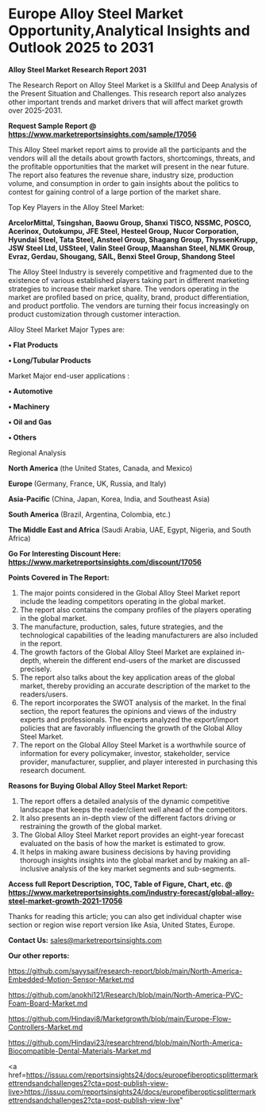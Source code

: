 # Europe Alloy Steel Market Opportunity,Analytical Insights and Outlook 2025 to 2031

<strong>Alloy Steel Market Research Report 2031</strong>

The Research Report on Alloy Steel Market is a Skillful and Deep Analysis of the Present Situation and Challenges. This research report also analyzes other important trends and market drivers that will affect market growth over 2025-2031.

<strong>Request Sample Report @ <a href=https://www.marketreportsinsights.com/sample/17056>https://www.marketreportsinsights.com/sample/17056</a></strong>

This Alloy Steel market report aims to provide all the participants and the vendors will all the details about growth factors, shortcomings, threats, and the profitable opportunities that the market will present in the near future. The report also features the revenue share, industry size, production volume, and consumption in order to gain insights about the politics to contest for gaining control of a large portion of the market share.

Top Key Players in the Alloy Steel Market:

<strong>ArcelorMittal, Tsingshan, Baowu Group, Shanxi TISCO, NSSMC, POSCO, Acerinox, Outokumpu, JFE Steel, Hesteel Group, Nucor Corporation, Hyundai Steel, Tata Steel, Ansteel Group, Shagang Group, ThyssenKrupp, JSW Steel Ltd, USSteel, Valin Steel Group, Maanshan Steel, NLMK Group, Evraz, Gerdau, Shougang, SAIL, Benxi Steel Group, Shandong Steel</strong>

The Alloy Steel Industry is severely competitive and fragmented due to the existence of various established players taking part in different marketing strategies to increase their market share. The vendors operating in the market are profiled based on price, quality, brand, product differentiation, and product portfolio. The vendors are turning their focus increasingly on product customization through customer interaction.

Alloy Steel Market Major Types are:

<strong>• Flat Products

• Long/Tubular Products</strong>

Market Major end-user applications :

<strong>• Automotive

• Machinery

• Oil and Gas

• Others</strong>

Regional Analysis

</u><strong><b>North America</b></strong> (the United States, Canada, and Mexico)

<strong><b>Europe </b></strong>(Germany, France, UK, Russia, and Italy)

<strong><b>Asia-Pacific</b></strong> (China, Japan, Korea, India, and Southeast Asia)

<strong><b>South America</b></strong> (Brazil, Argentina, Colombia, etc.)

<strong><b>The Middle East and Africa</b></strong> (Saudi Arabia, UAE, Egypt, Nigeria, and South Africa)

<strong>Go For Interesting Discount Here: <a href=https://www.marketreportsinsights.com/discount/17056>https://www.marketreportsinsights.com/discount/17056</a></strong>

<strong>Points Covered in The Report:</strong>
<ol>
  <li>The major points considered in the Global Alloy Steel Market report include the leading competitors operating in the global market.</li>
  <li>The report also contains the company profiles of the players operating in the global market.</li>
  <li>The manufacture, production, sales, future strategies, and the technological capabilities of the leading manufacturers are also included in the report.</li>
  <li>The growth factors of the Global Alloy Steel Market are explained in-depth, wherein the different end-users of the market are discussed precisely.</li>
  <li>The report also talks about the key application areas of the global market, thereby providing an accurate description of the market to the readers/users.</li>
  <li>The report incorporates the SWOT analysis of the market. In the final section, the report features the opinions and views of the industry experts and professionals. The experts analyzed the export/import policies that are favorably influencing the growth of the Global Alloy Steel Market.</li>
  <li>The report on the Global Alloy Steel Market is a worthwhile source of information for every policymaker, investor, stakeholder, service provider, manufacturer, supplier, and player interested in purchasing this research document.</li>
</ol>
<strong>Reasons for Buying Global Alloy Steel Market Report:</strong>

<ol>
  <li>The report offers a detailed analysis of the dynamic competitive landscape that keeps the reader/client well ahead of the competitors.</li>
  <li>It also presents an in-depth view of the different factors driving or restraining the growth of the global market.</li>
  <li>The Global Alloy Steel Market report provides an eight-year forecast evaluated on the basis of how the market is estimated to grow.</li>
  <li>It helps in making aware business decisions by having providing thorough insights insights into the global market and by making an all-inclusive analysis of the key market segments and sub-segments.</li>
</ol>
<strong>Access full Report Description, TOC, Table of Figure, Chart, etc. @ <a href=https://www.marketreportsinsights.com/industry-forecast/global-alloy-steel-market-growth-2021-17056>https://www.marketreportsinsights.com/industry-forecast/global-alloy-steel-market-growth-2021-17056</a></strong>


Thanks for reading this article; you can also get individual chapter wise section or region wise report version like Asia, United States, Europe.

<strong>Contact Us:</strong>
sales@marketreportsinsights.com

<strong>Our other reports:</strong>

<a href=https://github.com/sayysaif/research-report/blob/main/North-America-Embedded-Motion-Sensor-Market.md>https://github.com/sayysaif/research-report/blob/main/North-America-Embedded-Motion-Sensor-Market.md</a>

<a href=https://github.com/anokhi121/Research/blob/main/North-America-PVC-Foam-Board-Market.md>https://github.com/anokhi121/Research/blob/main/North-America-PVC-Foam-Board-Market.md</a>

<a href=https://github.com/Hindavi8/Marketgrowth/blob/main/Europe-Flow-Controllers-Market.md>https://github.com/Hindavi8/Marketgrowth/blob/main/Europe-Flow-Controllers-Market.md</a>

<a href=https://github.com/Hindavi23/researchtrend/blob/main/North-America-Biocompatible-Dental-Materials-Market.md>https://github.com/Hindavi23/researchtrend/blob/main/North-America-Biocompatible-Dental-Materials-Market.md</a>

<a href=https://issuu.com/reportsinsights24/docs/europefiberopticsplittermarkettrendsandchallenges2?cta=post-publish-view-live>https://issuu.com/reportsinsights24/docs/europefiberopticsplittermarkettrendsandchallenges2?cta=post-publish-view-live</a>"
